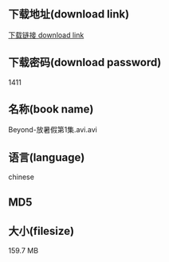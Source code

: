 ## 下载地址(download link)
[下载链接 download link](https://voluble-croquembouche-d321dc.netlify.app/?s=Beyond-%E6%94%BE%E6%9A%91%E5%81%87%E7%AC%AC1%E9%9B%86.avi)

## 下载密码(download password)
1411

## 名称(book name)
Beyond-放暑假第1集.avi.avi

## 语言(language)
chinese

## MD5


## 大小(filesize)
159.7 MB
